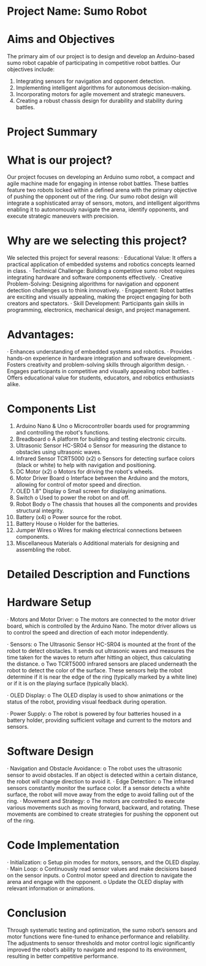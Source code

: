 # Project Name: Sumo Robot

# Aims and Objectives
The primary aim of our project is to design and develop an Arduino-based sumo robot capable of participating in competitive robot battles. Our objectives include:
1.	Integrating sensors for navigation and opponent detection.
2.	Implementing intelligent algorithms for autonomous decision-making.
3.	Incorporating motors for agile movement and strategic maneuvers.
4.	Creating a robust chassis design for durability and stability during battles.

# Project Summary

# What is our project? 
Our project focuses on developing an Arduino sumo robot, a compact and agile machine made for engaging in intense robot battles. These battles feature two robots locked within a defined arena with the primary objective of pushing the opponent out of the ring. Our sumo robot design will integrate a sophisticated array of sensors, motors, and intelligent algorithms enabling it to autonomously navigate the arena, identify opponents, and execute strategic maneuvers with precision.

# Why are we selecting this project? 
We selected this project for several reasons:
·	Educational Value: It offers a practical application of embedded systems and robotics concepts learned in class.
·	Technical Challenge: Building a competitive sumo robot requires integrating hardware and software components effectively.
·	Creative Problem-Solving: Designing algorithms for navigation and opponent detection challenges us to think innovatively.
·	Engagement: Robot battles are exciting and visually appealing, making the project engaging for both creators and spectators.
·	Skill Development: Participants gain skills in programming, electronics, mechanical design, and project management.

# Advantages:
·	Enhances understanding of embedded systems and robotics.
·	Provides hands-on experience in hardware integration and software development.
·	Fosters creativity and problem-solving skills through algorithm design.
·	Engages participants in competitive and visually appealing robot battles.
·	Offers educational value for students, educators, and robotics enthusiasts alike.
 
# Components List
1.	Arduino Nano & Uno
  o	Microcontroller boards used for programming and controlling the robot's functions.
2.	Breadboard
  o	A platform for building and testing electronic circuits.
3.	Ultrasonic Sensor HC-SR04
  o	Sensor for measuring the distance to obstacles using ultrasonic waves.
4.	Infrared Sensor TCRT5000 (x2)
  o	Sensors for detecting surface colors (black or white) to help with navigation and positioning.
5.	DC Motor (x2)
  o	Motors for driving the robot's wheels.
6.	Motor Driver Board
  o	Interface between the Arduino and the motors, allowing for control of motor speed and direction.
7.	OLED 1.8" Display
  o	Small screen for displaying animations.
8.	Switch
  o	Used to power the robot on and off.
9.	Robot Body
  o	The chassis that houses all the components and provides structural integrity.
10.	Battery (x4)
  o	Power source for the robot.
11.	Battery House
  o	Holder for the batteries.
12.	Jumper Wires
  o	Wires for making electrical connections between components.
13.	Miscellaneous Materials
  o	Additional materials for designing and assembling the robot.

# Detailed Description and Functions

# Hardware Setup

·	Motors and Motor Driver:
  o	The motors are connected to the motor driver board, which is controlled by the Arduino Nano. The motor driver allows us to control the speed and direction of each motor independently.
  
·	Sensors:
  o	The Ultrasonic Sensor HC-SR04 is mounted at the front of the robot to detect obstacles. It sends out ultrasonic waves and measures the time taken for the waves to return after hitting an object, thus calculating the distance.
  o	Two TCRT5000 infrared sensors are placed underneath the robot to detect the color of the surface. These sensors help the robot determine if it is near the edge of the ring (typically marked by a white line) or if it is on the playing surface (typically black).
  
·	OLED Display:
  o	The OLED display is used to show animations or the status of the robot, providing visual feedback during operation.
  
·	Power Supply:
  o	The robot is powered by four batteries housed in a battery holder, providing sufficient voltage and current to the motors and sensors.
  
# Software Design

·	Navigation and Obstacle Avoidance:
  o	The robot uses the ultrasonic sensor to avoid obstacles. If an object is detected within a certain distance, the robot will change direction to avoid it.
·	Edge Detection:
  o	The infrared sensors constantly monitor the surface color. If a sensor detects a white surface, the robot will move away from the edge to avoid falling out of the ring.
·	Movement and Strategy:
  o	The motors are controlled to execute various movements such as moving forward, backward, and rotating. These movements are combined to create strategies for pushing the opponent out of the ring.
  
# Code Implementation

·	Initialization:
  o	Setup pin modes for motors, sensors, and the OLED display.
·	Main Loop:
  o	Continuously read sensor values and make decisions based on the sensor inputs.
  o	Control motor speed and direction to navigate the arena and engage with the opponent.
  o	Update the OLED display with relevant information or animations.

# Conclusion
Through systematic testing and optimization, the sumo robot’s sensors and motor functions were fine-tuned to enhance performance and reliability. The adjustments to sensor thresholds and motor control logic significantly improved the robot’s ability to navigate and respond to its environment, resulting in better competitive performance.
